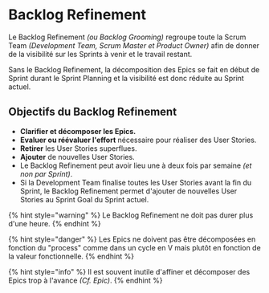 # Backlog Refinement

Le Backlog Refinement _\(ou Backlog Grooming\)_ regroupe toute la Scrum Team _\(Development Team, Scrum Master et Product Owner\)_ afin de donner de la visibilité sur les Sprints à venir et le travail restant.

Sans le Backlog Refinement, la décomposition des Epics se fait en début de Sprint durant le Sprint Planning et la visibilité est donc réduite au Sprint actuel.

## Objectifs du Backlog Refinement

* **Clarifier et décomposer les Epics.** 
* **Evaluer ou réévaluer l'effort** nécessaire pour réaliser des User Stories. 
* **Retirer** les User Stories superflues. 
* **Ajouter** de nouvelles User Stories. 
* Le Backlog Refinement peut avoir lieu une à deux fois par semaine _\(et non par Sprint\)_. 
* Si la Development Team finalise toutes les User Stories avant la fin du Sprint, le Backlog Refinement permet d'ajouter de nouvelles User Stories au Sprint Goal du Sprint actuel.

{% hint style="warning" %}
Le Backlog Refinement ne doit pas durer plus d'une heure.
{% endhint %}

{% hint style="danger" %}
Les Epics ne doivent pas être décomposées en fonction du "process" comme dans un cycle en V mais plutôt en fonction de la valeur fonctionnelle.
{% endhint %}

{% hint style="info" %}
Il est souvent inutile d'affiner et décomposer des Epics trop à l'avance _\(Cf. Epic\)_.
{% endhint %}


